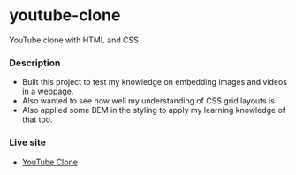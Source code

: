 # youtube-clone
YouTube clone with HTML and CSS

### Description
* Built this project to test my knowledge on embedding images and videos in a webpage. 
* Also wanted to see how well my understanding of CSS grid layouts is
* Also applied some BEM in the styling to apply my learning knowledge of that too.

### Live site
* [YouTube Clone](https://sajalgupta224.github.io/youtube-clone/)
